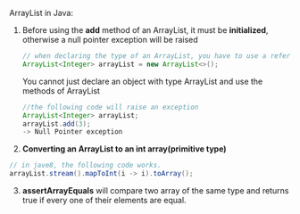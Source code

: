 ArrayList in Java:

1. Before using the **add** method of an ArrayList, it must be **initialized**, otherwise a null pointer exception will be raised

   ```java
   // when declaring the type of an ArrayList, you have to use a reference type
   ArrayList<Integer> arrayList = new ArrayList<>();
   ```

   You cannot just declare an object with type ArrayList and use the methods of ArrayList

   ```java
   //the following code will raise an exception
   ArrayList<Integer> arrayList;
   arrayList.add(3);
   -> Null Pointer exception
   ```

   

2. **Converting an ArrayList to an int array(primitive type)**

```java
// in jave8, the following code works.
arrayList.stream().mapToInt(i -> i).toArray();
```

3. **assertArrayEquals** will compare two array of the same type and returns true if every one of their elements are equal.

